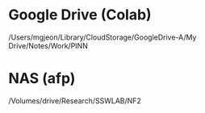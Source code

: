 # Google Drive (Colab)
/Users/mgjeon/Library/CloudStorage/GoogleDrive-A/My Drive/Notes/Work/PINN

# NAS (afp)
/Volumes/drive/Research/SSWLAB/NF2